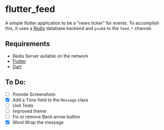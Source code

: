 # flutter_feed

A simple flutter application to be a "news ticker" for
events. To accomplish this, it uses a [Redis](https://redis.io/)
database backend and ```psub```s to the ```feed.*``` channel. 


## Requirements
 * Redis Server avilable on the network
 * [Flutter](http://flutter.io)
 * [Dart](https://www.dartlang.org/)

## To Do:

- [ ] Provide Screenshots
- [x] Add a Time field to the ```Message``` class
- [ ] Unit Tests
- [ ] Improved theme
- [ ] Fix or remove Back arrow button
- [x] Word Wrap the message